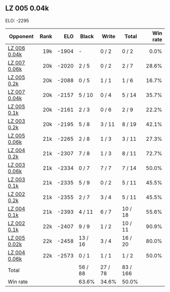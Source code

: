 ## LZ 005 0.04k ##

ELO: -2295

Opponent | Rank | ELO | Black | Write | Total | Win rate
---------|-----:|----:|-------|-------|-------|-------:
[LZ 006 0.04k](LZ%20006%200.04k.md) | 19k | -1904 | - | 0 / 2 | 0 / 2 | 0.0%
[LZ 007 0.06k](LZ%20007%200.06k.md) | 20k | -2020 | 2 / 5 | 0 / 2 | 2 / 7 | 28.6%
[LZ 005 0.2k](LZ%20005%200.2k.md) | 20k | -2088 | 0 / 5 | 1 / 1 | 1 / 6 | 16.7%
[LZ 007 0.04k](LZ%20007%200.04k.md) | 20k | -2157 | 5 / 10 | 0 / 4 | 5 / 14 | 35.7%
[LZ 005 0.1k](LZ%20005%200.1k.md) | 20k | -2161 | 2 / 3 | 0 / 6 | 2 / 9 | 22.2%
[LZ 003 0.2k](LZ%20003%200.2k.md) | 20k | -2195 | 5 / 8 | 3 / 11 | 8 / 19 | 42.1%
[LZ 005 0.06k](LZ%20005%200.06k.md) | 21k | -2265 | 2 / 8 | 1 / 3 | 3 / 11 | 27.3%
[LZ 004 0.2k](LZ%20004%200.2k.md) | 21k | -2307 | 7 / 8 | 1 / 3 | 8 / 11 | 72.7%
[LZ 003 0.06k](LZ%20003%200.06k.md) | 21k | -2334 | 0 / 7 | 7 / 7 | 7 / 14 | 50.0%
[LZ 003 0.1k](LZ%20003%200.1k.md) | 21k | -2335 | 5 / 9 | 0 / 2 | 5 / 11 | 45.5%
[LZ 002 0.2k](LZ%20002%200.2k.md) | 21k | -2355 | 2 / 7 | 3 / 4 | 5 / 11 | 45.5%
[LZ 004 0.1k](LZ%20004%200.1k.md) | 21k | -2393 | 4 / 11 | 6 / 7 | 10 / 18 | 55.6%
[LZ 002 0.1k](LZ%20002%200.1k.md) | 22k | -2407 | 9 / 9 | 1 / 2 | 10 / 11 | 90.9%
[LZ 005 0.02k](LZ%20005%200.02k.md) | 22k | -2458 | 13 / 16 | 3 / 4 | 16 / 20 | 80.0%
[LZ 004 0.06k](LZ%20004%200.06k.md) | 22k | -2573 | 0 / 1 | 1 / 1 | 1 / 2 | 50.0%
Total | | | 56 / 88 | 27 / 78 | 83 / 166 | 
Win rate| | | 63.6% | 34.6% | 50.0% | 

